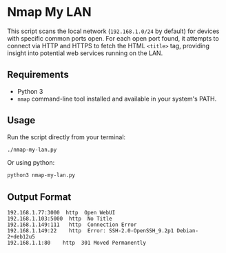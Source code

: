 # Nmap My LAN

This script scans the local network (`192.168.1.0/24` by default) for devices with specific common ports open. For each open port found, it attempts to connect via HTTP and HTTPS to fetch the HTML `<title>` tag, providing insight into potential web services running on the LAN.

## Requirements

*   Python 3
*   `nmap` command-line tool installed and available in your system's PATH.

## Usage

Run the script directly from your terminal:

```bash
./nmap-my-lan.py
```

Or using python:

```bash
python3 nmap-my-lan.py
```

## Output Format
```
192.168.1.77:3000  http  Open WebUI
192.168.1.103:5000  http  No Title
192.168.1.149:111   http  Connection Error
192.168.1.149:22    http  Error: SSH-2.0-OpenSSH_9.2p1 Debian-2+deb12u5
192.168.1.1:80    http  301 Moved Permanently
```
